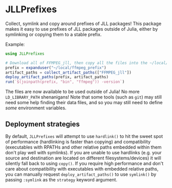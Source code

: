 # JLLPrefixes

Collect, symlink and copy around prefixes of JLL packages!  This package makes it easy to use prefixes of JLL packages outside of Julia, either by symlinking or copying them to a stable prefix.

Example:

```julia
using JLLPrefixes

# Download all of FFMPEG_jll, then copy all the files into the ~/local/ffmpeg_prefix` folder
prefix = expanduser("~/local/ffmpeg_prefix")
artifact_paths = collect_artifact_paths(["FFMPEG_jll"])
deploy_artifact_paths(prefix, artifact_paths)
run(`$(joinpath(prefix, "bin", "ffmpeg")) -version`)
```

The files are now available to be used outside of Julia!  No more `LD_LIBRARY_PATH` shenanigans!  Note that some tools (such as `git`) may still need some help finding their data files, and so you may still need to define _some_ environment variables.

## Deployment strategies

By default, `JLLPrefixes` will attempt to use `hardlink()` to hit the sweet spot of performance (hardlinking is faster than copying) and compatibility (executables with RPATHs and other relative paths embedded within them don't play well with symlinks).
If you are unable to use hardlinks (e.g. your source and destination are located on different filesystems/devices) it will silently fall back to using `copy()`.
If you require high performance and don't care about compatibility with executables with embedded relative paths, you can manually request `deploy_artifact_paths()` to use `symlink()` by passing `:symlink` as the `strategy` keyword argument.
